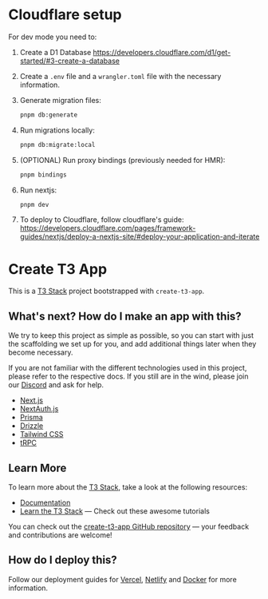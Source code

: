 # Cloudflare setup

For dev mode you need to:

1. Create a D1 Database https://developers.cloudflare.com/d1/get-started/#3-create-a-database
1. Create a `.env` file and a `wrangler.toml` file with the necessary information.
1. Generate migration files:

   ```sh
   pnpm db:generate
   ```

1. Run migrations locally:

   ```sh
   pnpm db:migrate:local
   ```

1. (OPTIONAL) Run proxy bindings (previously needed for HMR):

   ```sh
   pnpm bindings
   ```

1. Run nextjs:

   ```sh
   pnpm dev
   ```

1. To deploy to Cloudflare, follow cloudflare's guide: https://developers.cloudflare.com/pages/framework-guides/nextjs/deploy-a-nextjs-site/#deploy-your-application-and-iterate

# Create T3 App

This is a [T3 Stack](https://create.t3.gg/) project bootstrapped with `create-t3-app`.

## What's next? How do I make an app with this?

We try to keep this project as simple as possible, so you can start with just the scaffolding we set up for you, and add additional things later when they become necessary.

If you are not familiar with the different technologies used in this project, please refer to the respective docs. If you still are in the wind, please join our [Discord](https://t3.gg/discord) and ask for help.

- [Next.js](https://nextjs.org)
- [NextAuth.js](https://next-auth.js.org)
- [Prisma](https://prisma.io)
- [Drizzle](https://orm.drizzle.team)
- [Tailwind CSS](https://tailwindcss.com)
- [tRPC](https://trpc.io)

## Learn More

To learn more about the [T3 Stack](https://create.t3.gg/), take a look at the following resources:

- [Documentation](https://create.t3.gg/)
- [Learn the T3 Stack](https://create.t3.gg/en/faq#what-learning-resources-are-currently-available) — Check out these awesome tutorials

You can check out the [create-t3-app GitHub repository](https://github.com/t3-oss/create-t3-app) — your feedback and contributions are welcome!

## How do I deploy this?

Follow our deployment guides for [Vercel](https://create.t3.gg/en/deployment/vercel), [Netlify](https://create.t3.gg/en/deployment/netlify) and [Docker](https://create.t3.gg/en/deployment/docker) for more information.
